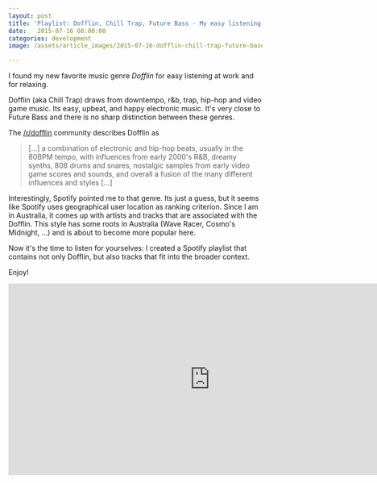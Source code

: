 ```yaml
---
layout: post
title: 'Playlist: Dofflin, Chill Trap, Future Bass - My easy listening for 2015'
date:   2015-07-16 08:00:00
categories: development
image: /assets/article_images/2015-07-16-dofflin-chill-trap-future-base-playlist/dofflin.jpg

---
```


I found my new favorite music genre *Dofflin* for easy listening at work and for relaxing.

Dofflin (aka Chill Trap) draws from downtempo, r&b, trap, hip-hop and video game music. Its easy, upbeat, and happy electronic music. It's very close to Future Bass and there is no sharp distinction between these genres.

<!--more-->

The [/r/dofflin](https://reddit.com/r/dofflin) community describes Dofflin as

> [...] a combination of electronic and hip-hop beats, usually in the 80BPM tempo, with influences from early 2000's R&B, dreamy synths, 808 drums and snares, nostalgic samples from early video game scores and sounds, and overall a fusion of the many different influences and styles [...]


Interestingly, Spotify pointed me to that genre. Its just a guess, but it seems like Spotify uses geographical user location as ranking criterion. Since I am in Australia, it comes up with artists and tracks that are associated with the Dofflin. This style has some roots in Australia (Wave Racer, Cosmo's Midnight, ...) and is about to become more popular here.

Now it's the time to listen for yourselves: I created a Spotify playlist that contains not only Dofflin, but also tracks that fit into the broader context.

Enjoy!


<iframe src="https://embed.spotify.com/?uri=spotify%3Auser%3Aweggerockt%3Aplaylist%3A78MxWdQwXdckMIKS5ijsQl" width="800" height="380" frameborder="0" allowtransparency="true">
</iframe>